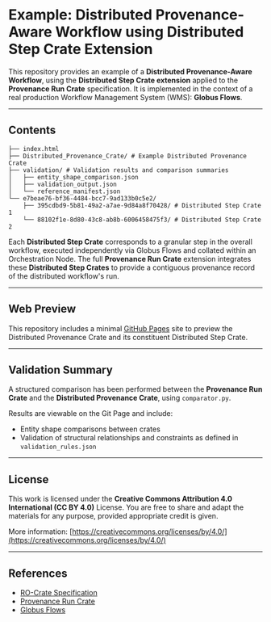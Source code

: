 # Example: Distributed Provenance-Aware Workflow using Distributed Step Crate Extension

This repository provides an example of a **Distributed Provenance-Aware Workflow**, using the **Distributed Step Crate extension** applied to the **Provenance Run Crate** specification. It is implemented in the context of a real production Workflow Management System (WMS): **Globus Flows**.

---

## Contents

```
├── index.html                          
├── Distributed_Provenance_Crate/ # Example Distributed Provenance Crate
├── validation/ # Validation results and comparison summaries
│   ├── entity_shape_comparison.json
│   ├── validation_output.json
│   └── reference_manifest.json
└── e7beae76-bf36-4484-bcc7-9ad133b0c5e2/
    ├── 395cdbd9-5b81-49a2-a7ae-9d84a8f70428/ # Distributed Step Crate 1
    └── 88102f1e-8d80-43c8-ab8b-6006458475f3/ # Distributed Step Crate 2
```

Each **Distributed Step Crate** corresponds to a granular step in the overall workflow, executed independently via Globus Flows and collated within an Orchestration Node. The full **Provenance Run Crate** extension integrates these **Distributed Step Crates** to provide a contiguous provenance record of the distributed workflow's run.

---

## Web Preview

This repository includes a minimal [GitHub Pages](https://gusellerm.github.io/distributed-provenance-example/) site to preview the Distributed Provenance Crate and its constituent Distributed Step Crate.

---

## Validation Summary

A structured comparison has been performed between the **Provenance Run Crate** and the **Distributed Provenance Crate**, using `comparator.py`.

Results are viewable on the Git Page and include:

- Entity shape comparisons between crates
- Validation of structural relationships and constraints as defined in `validation_rules.json`

---

## License

This work is licensed under the **Creative Commons Attribution 4.0 International (CC BY 4.0)** License.
You are free to share and adapt the materials for any purpose, provided appropriate credit is given.

More information: [https://creativecommons.org/licenses/by/4.0/](https://creativecommons.org/licenses/by/4.0/)

---

## References

- [RO-Crate Specification](https://www.researchobject.org/ro-crate/)
- [Provenance Run Crate](https://www.researchobject.org/workflow-run-crate/profiles/provenance_run_crate/)
- [Globus Flows](https://www.globus.org/globus-flows)
